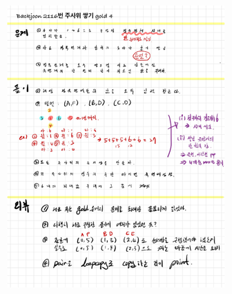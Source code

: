 ![55C56BC6-BEDE-4D64-A64A-E6A7831D7DCE.jpeg](README_assets/9b3020d48365d4506972ced6c0f36283bb235ff8.jpeg)


